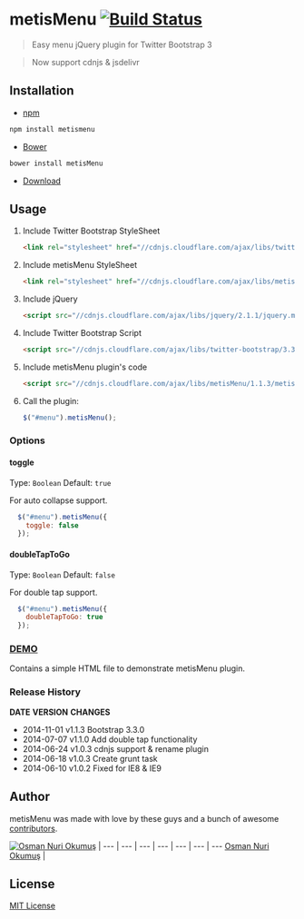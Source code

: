 # metisMenu [![Build Status](https://secure.travis-ci.org/onokumus/metisMenu.svg?branch=master)](https://travis-ci.org/onokumus/metisMenu)

> Easy menu jQuery plugin for Twitter Bootstrap 3

> Now support cdnjs & jsdelivr


## Installation

* [npm](http://npmjs.org/)

```bash
npm install metismenu
```

* [Bower](http://bower.io)

```bash
bower install metisMenu
```

* [Download](https://github.com/onokumus/metisMenu/archive/master.zip)

## Usage

1. Include Twitter Bootstrap StyleSheet

    ```html
    <link rel="stylesheet" href="//cdnjs.cloudflare.com/ajax/libs/twitter-bootstrap/3.3.0/css/bootstrap.min.css">
    ```

2. Include metisMenu StyleSheet

    ```html
    <link rel="stylesheet" href="//cdnjs.cloudflare.com/ajax/libs/metisMenu/1.1.3/metisMenu.min.css">
    ```

3. Include jQuery

    ```html
    <script src="//cdnjs.cloudflare.com/ajax/libs/jquery/2.1.1/jquery.min.js"></script>
    ```

4. Include Twitter Bootstrap Script

    ```html
    <script src="//cdnjs.cloudflare.com/ajax/libs/twitter-bootstrap/3.3.0/js/bootstrap.min.js"></script>
    ```

5. Include metisMenu plugin's code

    ```html
    <script src="//cdnjs.cloudflare.com/ajax/libs/metisMenu/1.1.3/metisMenu.min.js"></script>
    ```

6. Call the plugin:

    ```javascript
    $("#menu").metisMenu();
    ```

### Options

#### toggle
Type: `Boolean`
Default: `true`

For auto collapse support.

```javascript
  $("#menu").metisMenu({
    toggle: false
  });
```

#### doubleTapToGo
Type: `Boolean`
Default: `false`

For double tap support.

```javascript
  $("#menu").metisMenu({
    doubleTapToGo: true
  });
```


### [DEMO](http://demo.onokumus.com/metisMenu/)

Contains a simple HTML file to demonstrate metisMenu plugin.

### Release History
**DATE**       **VERSION**   **CHANGES**
* 2014-11-01   v1.1.3        Bootstrap 3.3.0
* 2014-07-07   v1.1.0	       Add double tap functionality
* 2014-06-24   v1.0.3	       cdnjs support & rename plugin
* 2014-06-18   v1.0.3        Create grunt task
* 2014-06-10   v1.0.2        Fixed for IE8 & IE9


## Author

metisMenu was made with love by these guys and a bunch of awesome [contributors](https://github.com/onokumus/metisMenu/graphs/contributors).

[![Osman Nuri Okumuş](https://0.gravatar.com/avatar/4fa374411129d6f574c33e4753ec402e?s=70)](http://onokumus.com) |
--- | --- | --- | --- | --- | --- | ---
[Osman Nuri Okumuş](http://onokumus.com) |


## License

[MIT License](https://github.com/onokumus/metisMenu/blob/master/LICENSE)
